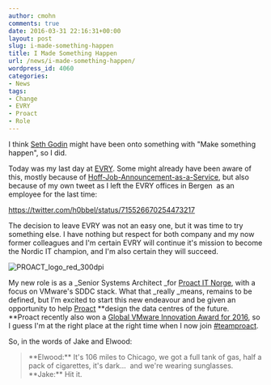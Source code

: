 ```yaml
---
author: cmohn
comments: true
date: 2016-03-31 22:16:31+00:00
layout: post
slug: i-made-something-happen
title: I Made Something Happen
url: /news/i-made-something-happen/
wordpress_id: 4060
categories:
- News
tags:
- Change
- EVRY
- Proact
- Role
---
```


I think [Seth Godin](http://www.sethgodin.com/sg/) might have been onto something with "Make something happen", so I did.

Today was my last day at [EVRY](http://evry.no). Some might already have been aware of this, mostly because of [Hoff-Job-Announcement-as-a-Service](https://twitter.com/Beaker/status/704375129485156352), but also because of my own tweet as I left the EVRY offices in Bergen  as an employee for the last time:

https://twitter.com/h0bbel/status/715526670254473217

The decision to leave EVRY was not an easy one, but it was time to try something else. I have nothing but respect for both company and my now former colleagues and I'm certain EVRY will continue it's mission to become the Nordic IT champion, and I'm also certain they will succeed.

![PROACT_logo_red_300dpi](http://vninja.net/wordpress/wp-content/uploads/2016/03/PROACT_logo_red_300dpi-300x56.jpg)

My new role is as a _Senior Systems Architect _for [Proact IT Norge](http://proact.no), with a focus on VMware's SDDC stack. What that _really _means, remains to be defined, but I'm excited to start this new endeavour and be given an opportunity to help [Proact](http://proact.no) **design the data centres of the future. **Proact recently also won a [Global VMware Innovation Award for 2016](http://www.proact.no/Om_oss/nyheter/News-Detail/?releaseid=1118698), so I guess I'm at the right place at the right time when I now join [#teamproact](https://twitter.com/search?q=%23teamproact&src=typd).

So, in the words of Jake and Elwood:



<blockquote>**Elwood:** It's 106 miles to Chicago, we got a full tank of gas, half a pack of cigarettes, it's dark...  and we're wearing sunglasses.
**Jake:** Hit it.</blockquote>
